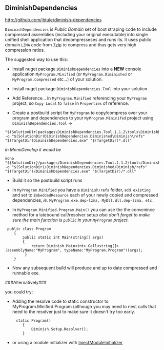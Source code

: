 ## DiminishDependencies ##
http://github.com/jbtule/diminish-dependencies

`DiminishDependencies`  is *Public Domain* set of boot straping code to include compressed assemblies 
(including your original executable) into single unified shell application that decompresseses and runs its.
It uses public domain `LZMA` code from [7zip](http://www.7-zip.org/sdk.html) to compress
and thus gets very high compression ratios.

The suggested way to use this:

 - Install nuget package `DiminishDependencies` into a **NEW** console application `MyProgram.Minified`
   (or `MyProgram.Diminished` or `MyProgram.Compressed` etc...) of your solution.
 - Install nuget package `DiminishDependencies.Tool` into your solution
 - Add Reference... in `MyProgram.Minified` referencing your `MyProgram` project, so `Copy Local` 
   to `false` in `Properties` of reference.

 - Create a postbuild script for `MyProgram` to copy/compress over your program and dependencies
   to your `MyProgram.Mininifed` project using `DiminishDependencies.Tool` ->

```
"$(SolutionDir)packages\DiminishDependencies.Tool.1.1.2\tools\DiminishDependencies.exe" -o "$(SolutionDir)DiminishDependencies.Diminished\Diminish\refs" "$(TargetDir)DiminishDependencies.exe" "$(TargetDir)*.dll"
```
*in MonoDevelop it would be*
```
mono "${SolutionDir}/packages/DiminishDependencies.Tool.1.1.2/tools/DiminishDependencies.exe" -o "$(SolutionDir)/DiminishDependencies.Diminished/Diminish/refs" "$(TargetDir)/DiminishDependencies.exe" "$(TargetDir)/*.dll"
```

 - Build it so the postbuild script runs

 - In `MyProgram.Minified` you have a `Diminish/refs` folder, `add existing` and set to `EmbeddedResource` each of your
   newly copied and compressed dependencies, *ie.* `MyProgram.exe.dep-lzma, MyDll.dll.dep-lzma, etc.`

 - In `MyProgram.Minified.Program.Main()` you can use the the convenince method for a latebound call/resolver setup *also don't forget to make sure the main function is `public` in your `MyProgram` project.*

```
 public class Program
    {
        public static int Main(string[] args)
        {
			return Diminish.Main<int>.Call<string[]>(assemblyName:"MyProgram", typeName:"MyProgram.Program")(args);
         }
    }
```

 - Now any subsequent build will produce and up to date compressed and runnable exe.

###Alternatively###

you could try:

 - Adding the resolve code to static constructor to MyProgram.Minified.Program (although you may need to nest calls that need to the resolver just to make sure it doesn't try too early.

```
     static Program()
        {
            Diminish.Setup.Resolver();
        }
```

   * or using a module initializer with [InjectModuleInitializer](http://einaregilsson.com/module-initializers-in-csharp/)


